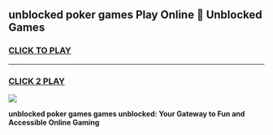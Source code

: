 
## unblocked poker games Play Online 👋 Unblocked Games
<h3>
<a href="https://premium.freeplayer.one?title=unblocked_poker_games&ref=19F">CLICK TO PLAY</a></h3>
<hr>

<h3>
<a href="https://premium.freeplayer.one?title=unblocked_poker_games&ref=19F">CLICK 2 PLAY</a>
  
</h3>

<a href="https://premium.freeplayer.one?title=unblocked_poker_games&ref=19F"><img src="https://clearcache.store/games.png"></a>


**unblocked poker games games unblocked: Your Gateway to Fun and Accessible Online Gaming**
